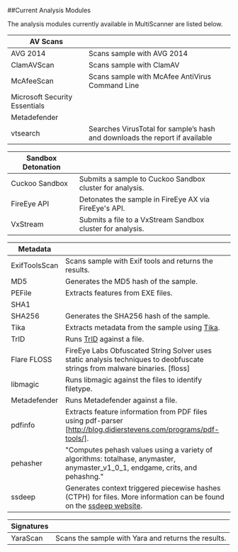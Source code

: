 ##Current Analysis Modules

The analysis modules currently available in MultiScanner are listed below.

| AV Scans |   |
| -------- | - |
| AVG 2014 | Scans sample with AVG 2014|
| ClamAVScan | Scans sample with ClamAV|
| McAfeeScan |	Scans sample with McAfee AntiVirus Command Line|
| Microsoft Security Essentials	| |
| Metadefender | |
| vtsearch | Searches VirusTotal for sample’s hash and downloads the report if available|

| Sandbox Detonation |   |
| ------------------ | - |
| Cuckoo Sandbox | Submits a sample to Cuckoo Sandbox cluster for analysis.|
| FireEye API | Detonates the sample in FireEye AX via FireEye's API.|
| VxStream | Submits a file to a VxStream Sandbox cluster for analysis.|

| Metadata |   |
| -------- | - |
|ExifToolsScan | Scans sample with Exif tools and returns the results.|
|MD5 | Generates the MD5 hash of the sample.|
|PEFile | Extracts features from EXE files.|
|SHA1 | |
|SHA256 | Generates the SHA256 hash of the sample.|
|Tika | Extracts metadata from the sample using [Tika](https://tika.apache.org/).|
|TrID | Runs [TrID](http://mark0.net/soft-trid-e.html) against a file.|
|Flare FLOSS | FireEye Labs Obfuscated String Solver uses static analysis techniques to deobfuscate strings from malware binaries. [floss]|
|libmagic | Runs libmagic against the files to identify filetype.|
|Metadefender | Runs Metadefender against a file.|
|pdfinfo | Extracts feature information from PDF files using pdf-parser [http://blog.didierstevens.com/programs/pdf-tools/].|
|pehasher | "Computes pehash values using a variety of algorithms: totalhase, anymaster, anymaster_v1_0_1, endgame, crits, and pehashng."|
|ssdeep | Generates context triggered piecewise hashes (CTPH) for files. More information can be found on the [ssdeep website](http://ssdeep.sourceforge.net/).|

| Signatures |   |
| ---------- | - |
| YaraScan | Scans the sample with Yara and returns the results.|